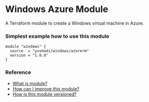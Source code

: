 # Windows Azure Module
A Terraform module to create a Windows virtual machine in Azure.

### Simplest example how to use this module
```
module "windows" {
  source  = "yusmadi/windows/azurerm"
  version = "1.0.0"
}
```

### Reference

* [What is module?](https://www.terraform.io/docs/configuration/modules.html)
* [How can I improve this module?](https://help.github.com/en/github/collaborating-with-issues-and-pull-requests/proposing-changes-to-your-work-with-pull-requests)
* [How is this module versioned?](https://semver.org/)
